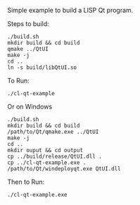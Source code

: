 Simple example to build a LISP Qt program.

Steps to build:

    ./build.sh
    mkdir build && cd build
    qmake ../QtUI
    make -j
    cd ..
    ln -s build/libQtUI.so

To Run:

    ./cl-qt-example

Or on Windows

    ./build.sh
    mkdir build && cd build
    /path/to/Qt/qmake.exe ../QtUI
    make -j
    cd ..
    mkdir ouput && cd output
    cp ../build/release/QtUI.dll .
    cp ../cl-qt-example.exe .
    /path/to/Qt/windeployqt.exe QtUI.dll

Then to Run:

    ./cl-qt-example.exe

